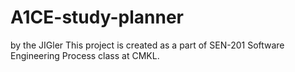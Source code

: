 # A1CE-study-planner
by the JIGler 
This project is created as a part of SEN-201 Software Engineering Process class at CMKL.
